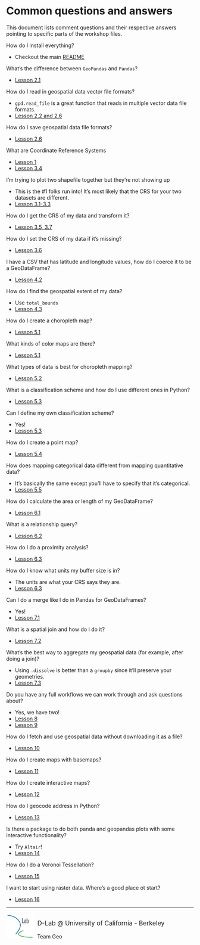 # Common questions and answers

This document lists comment questions and their respective answers pointing to specific parts of the workshop files. 

How do I install everything?
- Checkout the main [README](https://github.com/dlab-berkeley/Geospatial-Fundamentals-in-R-with-sf/blob/master/README.md)

What’s the difference between `GeoPandas` and `Pandas`?
- [Lesson 2.1](https://github.com/dlab-berkeley/Geospatial-Fundamentals-in-R-with-sf/blob/master/02_Introduction_to_GeoPandas.ipynb)

How do I read in geospatial data vector file formats?
- `gpd.read_file` is a great function that reads in multiple vector data file formats.
- [Lesson 2.2 and 2.6](https://github.com/dlab-berkeley/Geospatial-Fundamentals-in-R-with-sf/blob/master/02_Introduction_to_GeoPandas.ipynb)

How do I save geospatial data file formats?
- [Lesson 2.6](https://github.com/dlab-berkeley/Geospatial-Fundamentals-in-R-with-sf/blob/master/02_Introduction_to_GeoPandas.ipynb)

What are Coordinate Reference Systems
- [Lesson 1](https://github.com/dlab-berkeley/Geospatial-Fundamentals-in-R-with-sf/blob/master/01.Overview_Geospatial_Data.pdf)
- [Lesson 3.4](https://github.com/dlab-berkeley/Geospatial-Fundamentals-in-R-with-sf/blob/master/03_CRS_Map_Projections.ipynb)

I’m trying to plot two shapefile together but they’re not showing up
- This is the #1 folks run into! It’s most likely that the CRS for your two datasets are different.
- [Lesson 3.1-3.3](https://github.com/dlab-berkeley/Geospatial-Fundamentals-in-R-with-sf/blob/master/03_CRS_Map_Projections.ipynb)

How do I get the CRS of my data and transform it?
- [Lesson 3.5, 3.7](https://github.com/dlab-berkeley/Geospatial-Fundamentals-in-R-with-sf/blob/master/03_CRS_Map_Projections.ipynb)

How do I set the CRS of my data if it’s missing?
- [Lesson 3.6](https://github.com/dlab-berkeley/Geospatial-Fundamentals-in-R-with-sf/blob/master/03_CRS_Map_Projections.ipynb)

I have a CSV that has latitude and longitude values, how do I coerce it to be a GeoDataFrame?
- [Lesson 4.2](https://github.com/dlab-berkeley/Geospatial-Fundamentals-in-R-with-sf/blob/master/04_More_Data_More_Maps.ipynb)

How do I find the geospatial extent of my data?
- Use `total_bounds`
- [Lesson 4.3](https://github.com/dlab-berkeley/Geospatial-Fundamentals-in-R-with-sf/blob/master/04_More_Data_More_Maps.ipynb)

How do I create a choropleth map?
- [Lesson 5.1](https://github.com/dlab-berkeley/Geospatial-Fundamentals-in-R-with-sf/blob/master/05_Data-Driven_Mapping.ipynb)

What kinds of color maps are there?
- [Lesson 5.1](https://github.com/dlab-berkeley/Geospatial-Fundamentals-in-R-with-sf/blob/master/05_Data-Driven_Mapping.ipynb)

What types of data is best for choropleth mapping?
- [Lesson 5.2](https://github.com/dlab-berkeley/Geospatial-Fundamentals-in-R-with-sf/blob/master/05_Data-Driven_Mapping.ipynb)

What is a classification scheme and how do I use different ones in Python?
- [Lesson 5.3](https://github.com/dlab-berkeley/Geospatial-Fundamentals-in-R-with-sf/blob/master/05_Data-Driven_Mapping.ipynb)

Can I define my own classification scheme?
- Yes! 
- [Lesson 5.3](https://github.com/dlab-berkeley/Geospatial-Fundamentals-in-R-with-sf/blob/master/05_Data-Driven_Mapping.ipynb)

How do I create a point map?
- [Lesson 5.4](https://github.com/dlab-berkeley/Geospatial-Fundamentals-in-R-with-sf/blob/master/05_Data-Driven_Mapping.ipynb)

How does mapping categorical data different from mapping quantitative data?
- It’s basically the same except you’ll have to specify that it’s categorical.
- [Lesson 5.5](https://github.com/dlab-berkeley/Geospatial-Fundamentals-in-R-with-sf/blob/master/05_Data-Driven_Mapping.ipynb)

How do I calculate the area or length of my GeoDataFrame?
- [Lesson 6.1](https://github.com/dlab-berkeley/Geospatial-Fundamentals-in-R-with-sf/blob/master/06_Spatial_Queries.ipynb)

What is a relationship query?
- [Lesson 6.2](https://github.com/dlab-berkeley/Geospatial-Fundamentals-in-R-with-sf/blob/master/06_Spatial_Queries.ipynb)

How do I do a proximity analysis?
- [Lesson 6.3](https://github.com/dlab-berkeley/Geospatial-Fundamentals-in-R-with-sf/blob/master/06_Spatial_Queries.ipynb)

How do I know what units my buffer size is in?
- The units are what your CRS says they are.
- [Lesson 6.3](https://github.com/dlab-berkeley/Geospatial-Fundamentals-in-R-with-sf/blob/master/06_Spatial_Queries.ipynb)

Can I do a merge like I do in Pandas for GeoDataFrames?
- Yes!
- [Lesson 7.1](https://github.com/dlab-berkeley/Geospatial-Fundamentals-in-R-with-sf/blob/master/07_Joins_and_Aggregation.ipynb)

What is a spatial join and how do I do it?
- [Lesson 7.2](https://github.com/dlab-berkeley/Geospatial-Fundamentals-in-R-with-sf/blob/master/07_Joins_and_Aggregation.ipynb)

What’s the best way to aggregate my geospatial data (for example, after doing a join)?
- Using `.dissolve` is better than a `groupby` since it’ll preserve your geometries.
- [Lesson 7.3](https://github.com/dlab-berkeley/Geospatial-Fundamentals-in-R-with-sf/blob/master/07_Joins_and_Aggregation.ipynb)

Do you have any full workflows we can work through and ask questions about?
- Yes, we have two!
- [Lesson 8](https://github.com/dlab-berkeley/Geospatial-Fundamentals-in-R-with-sf/blob/master/08_Pulling_It_All_Together.ipynb)
- [Lesson 9](https://github.com/dlab-berkeley/Geospatial-Fundamentals-in-R-with-sf/blob/master/09_ON_YOUR_OWN_A_Full_Workflow.ipynb)

How do I fetch and use geospatial data without downloading it as a file?
- [Lesson 10](https://github.com/dlab-berkeley/Geospatial-Fundamentals-in-R-with-sf/blob/master/10_OPTIONAL_Fetching_Data.ipynb)

How do I create maps with basemaps?
- [Lesson 11](https://github.com/dlab-berkeley/Geospatial-Fundamentals-in-R-with-sf/blob/master/11_OPTIONAL_Basemap_with_Contextily.ipynb) 

How do I create interactive maps?
- [Lesson 12](https://github.com/dlab-berkeley/Geospatial-Fundamentals-in-R-with-sf/blob/master/12_OPTIONAL_Interactive_Mapping_with_Folium.ipynb)

How do I geocode address in Python?
- [Lesson 13](https://github.com/dlab-berkeley/Geospatial-Fundamentals-in-R-with-sf/blob/master/13_OPTIONAL_geocoding.ipynb) 

Is there a package to do both panda and geopandas plots with some interactive functionality?
- Try `Altair`!
- [Lesson 14](https://github.com/dlab-berkeley/Geospatial-Fundamentals-in-R-with-sf/blob/master/14_OPTIONAL_Plotting_and_Mapping_with_Altair.ipynb)

How do I do a Voronoi Tessellation?
- [Lesson 15](https://github.com/dlab-berkeley/Geospatial-Fundamentals-in-R-with-sf/blob/master/14_OPTIONAL_Plotting_and_Mapping_with_Altair.ipynb)

I want to start using raster data. Where’s a good place ot start?
- [Lesson 16](https://github.com/dlab-berkeley/Geospatial-Fundamentals-in-R-with-sf/blob/master/16_OPTIONAL_Introduction_to_Raster_Data.ipynb) 

---
<div style="display:inline-block;vertical-align:middle;">
<a href="https://dlab.berkeley.edu/" target="_blank"><img src ="assets/images/dlab_logo.png" width="75" align="left">
</a>
</div>

<div style="display:inline-block;vertical-align:middle;">
    <div style="font-size:larger">&nbsp;D-Lab @ University of California - Berkeley</div>
    <div>&nbsp;Team Geo<div>
</div>

